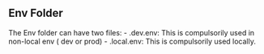 
## Env Folder

The Env folder can have two files:
    - .dev.env: This is compulsorily used in non-local env ( dev or prod)
    - .local.env: This is compulsorily used locally.
